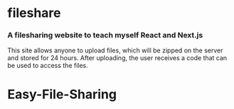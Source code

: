 # fileshare
### A filesharing website to teach myself React and Next.js

This site allows anyone to upload files, which will be zipped on the server and stored for 24 hours. After uploading, the user receives a code that can be used to access the files.
# Easy-File-Sharing
